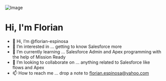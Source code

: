 ![Image](https://user-images.githubusercontent.com/110598993/183244259-8f47f078-99a5-45a1-8823-fc3aac3ad2e4.png)

# Hi, I'm Florian

- 👋 Hi, I’m @florian-espinosa
- 👀 I’m interested in ... getting to know Salesforce more 
- 🌱 I’m currently learning ... Salesforce Admin and Apex programming with the help of Mission Ready
- 💞️ I’m looking to collaborate on ... anything related to Salesforce like flows and Apex
- 📫 How to reach me ... drop a note to florian.espinosa@yahoo.com

<!---
florian-espinosa/florian-espinosa is a ✨ special ✨ repository because its `README.md` (this file) appears on your GitHub profile.
You can click the Preview link to take a look at your changes.
--->
